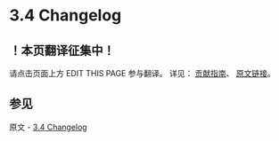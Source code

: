 # 3.4 Changelog

## ！本页翻译征集中！

请点击页面上方 EDIT THIS PAGE 参与翻译。
详见：
[贡献指南]( https://github.com/JinMuInfo/MongoDB-Manual-zh/blob/master/CONTRIBUTING.md )、
[原文链接](  https://docs.mongodb.com/manual/release-notes/3.4-changelog/  )。

## 参见

原文 - [3.4 Changelog]( https://docs.mongodb.com/manual/release-notes/3.4-changelog/ )

